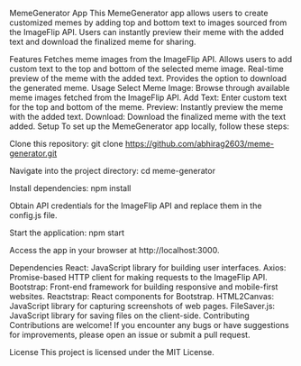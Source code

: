 MemeGenerator App
This MemeGenerator app allows users to create customized memes by adding top and bottom text to images sourced from the ImageFlip API. Users can instantly preview their meme with the added text and download the finalized meme for sharing.



Features
Fetches meme images from the ImageFlip API.
Allows users to add custom text to the top and bottom of the selected meme image.
Real-time preview of the meme with the added text.
Provides the option to download the generated meme.
Usage
Select Meme Image: Browse through available meme images fetched from the ImageFlip API.
Add Text: Enter custom text for the top and bottom of the meme.
Preview: Instantly preview the meme with the added text.
Download: Download the finalized meme with the text added.
Setup
To set up the MemeGenerator app locally, follow these steps:

Clone this repository:
git clone https://github.com/abhirag2603/meme-generator.git

Navigate into the project directory:
cd meme-generator

Install dependencies:
npm install

Obtain API credentials for the ImageFlip API and replace them in the config.js file.

Start the application:
npm start

Access the app in your browser at http://localhost:3000.

Dependencies
React: JavaScript library for building user interfaces.
Axios: Promise-based HTTP client for making requests to the ImageFlip API.
Bootstrap: Front-end framework for building responsive and mobile-first websites.
Reactstrap: React components for Bootstrap.
HTML2Canvas: JavaScript library for capturing screenshots of web pages.
FileSaver.js: JavaScript library for saving files on the client-side.
Contributing
Contributions are welcome! If you encounter any bugs or have suggestions for improvements, please open an issue or submit a pull request.

License
This project is licensed under the MIT License.
